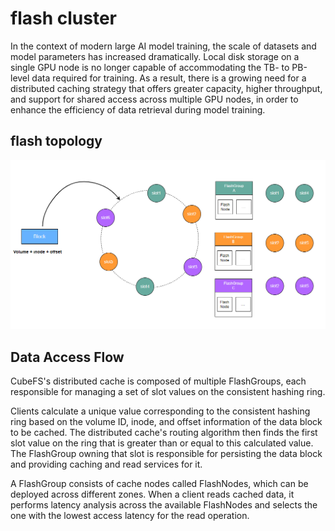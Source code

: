# flash cluster

In the context of modern large AI model training, the scale of datasets and model parameters has increased dramatically. Local disk storage on a single GPU node is no longer capable of accommodating the TB- to PB-level data required for training. As a result, there is a growing need for a distributed caching strategy that offers greater capacity, higher throughput, and support for shared access across multiple GPU nodes, in order to enhance the efficiency of data retrieval during model training.

## flash topology

![image](./pic/flash_topo.png)

## Data Access Flow

CubeFS's distributed cache is composed of multiple FlashGroups, each responsible for managing a set of slot values on the consistent hashing ring.

Clients calculate a unique value corresponding to the consistent hashing ring based on the volume ID, inode, and offset information of the data block to be cached. The distributed cache's routing algorithm then finds the first slot value on the ring that is greater than or equal to this calculated value. The FlashGroup owning that slot is responsible for persisting the data block and providing caching and read services for it.

A FlashGroup consists of cache nodes called FlashNodes, which can be deployed across different zones. When a client reads cached data, it performs latency analysis across the available FlashNodes and selects the one with the lowest access latency for the read operation.
